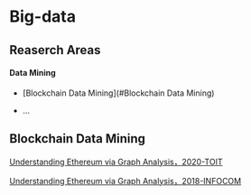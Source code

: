 # Big-data
## Reaserch Areas
#### Data Mining
* [Blockchain Data Mining](#Blockchain Data Mining)

* ...

## Blockchain Data Mining
[Understanding Ethereum via Graph Analysis，2020-TOIT](https://dl.acm.org/doi/pdf/10.1145/3381036)

[Understanding Ethereum via Graph Analysis，2018-INFOCOM](https://www4.comp.polyu.edu.hk/~csxluo/EthereumGraphAnalysis.pdf)
 
